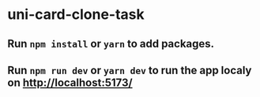 # uni-card-clone-task

## Run `npm install` or `yarn` to add packages.

## Run `npm run dev` or `yarn dev` to run the app localy on [http://localhost:5173/](http://localhost:5173/)
